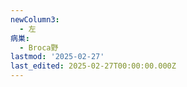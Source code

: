 ```yaml
---
newColumn3:
  - 左
病巣:
  - Broca野
lastmod: '2025-02-27'
last_edited: 2025-02-27T00:00:00.000Z
---
```



